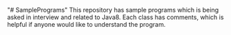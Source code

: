 "# SamplePrograms" 
This repository has sample programs which is being asked in interview and related to Java8.
Each class has comments, which is helpful if anyone would like to understand the program.